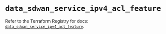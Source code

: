 # `data_sdwan_service_ipv4_acl_feature`

Refer to the Terraform Registry for docs: [`data_sdwan_service_ipv4_acl_feature`](https://registry.terraform.io/providers/ciscodevnet/sdwan/0.8.0/docs/data-sources/service_ipv4_acl_feature).
